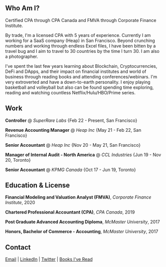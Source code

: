 ## Who Am I?

Certified CPA through CPA Canada and FMVA through Corporate Finance Institute. 

By trade, I'm a licensed CPA with 5 years of experience. Currently I am working for a SaaS company (Heap) in San Francisco. Beyond crunching numbers and working through endless Excel files, I have been bitten by a travel bug and I aim to travel to 30 countries by the time I turn 30. I am also a photographer.

I've spent the last few years learning about Blockchain, Cryptocurrencies, DeFi and DApps, and their impact on financial institutes and world of business through reading books and attending conferences/webinars. I'm very extroverted and have a down-to-earth personality. I enjoy playing basketball and volleyball but also can be found spending time exploring, reading and watching countless Netflix/Hulu/HBO/Prime series. 

## Work

**Controller** @ _SuperRare Labs_ {Feb 22 - Present, San Francisco}

**Revenue Accounting Manager** @ _Heap Inc_ {May 21 - Feb 22, San Francisco}

**Senior Accountant** @ _Heap Inc_ {Nov 20 - May 21, San Francisco}

**Manager of Internal Audit - North America** @ _CCL Industries_ {Jun 19 - Nov 20, Toronto}

**Senior Accountant** @ _KPMG Canada_ {Oct 17 - Jun 19, Toronto}

## Education & License 

**Financial Modeling and Valuation Analyst (FMVA)**, _Corporate Finance Institute_, 2020

**Chartered Professional Accountant (CPA)**, _CPA Canada_, 2019

**Post Graduate Advanced Accounting Diploma**, _McMaster University_, 2017

**Honors, Bachelor of Commerce - Accounting**, _McMaster University_, 2017 

## Contact 
[Email](hello@sushentalwar.com)     |     [LinkedIn](https://www.linkedin.com/in/sushentalwar/)     |     [Twitter](https://twitter.com/sushentalwar)     |    [Books I've Read](https://sushentalwar.notion.site/d689054189994a39a9c72d04e4ac5b68?v=771d60ced22c43448b4cde31e2cfa370)
